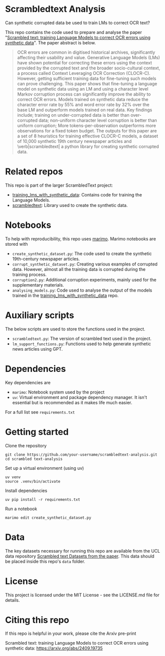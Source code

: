 # Scrambledtext Analysis

Can synthetic corrupted data be used to train LMs to correct OCR text?

This repo contains the code used to prepare and analyse the paper "[Scrambled text: training Language Models to correct OCR errors using synthetic data](https://arxiv.org/abs/2409.19735)". The paper abstract is below.

> OCR errors are common in digitised historical archives, significantly affecting their usability and value.
> Generative Language Models (LMs) have shown potential for correcting these errors using the context provided by the corrupted text and the broader socio-cultural context, a process called Context Leveraging OCR Correction (CLOCR-C). However, getting sufficient training data for fine-tuning such models can prove challenging. This paper shows that fine-tuning a language model on synthetic data using an LM and using a character level Markov corruption process can significantly improve the ability to correct OCR errors. Models trained on synthetic data reduce the character error rate by 55% and word error rate by 32% over the base LM and outperform models trained on real data. Key findings include; training on under-corrupted data is better than over-corrupted data; non-uniform character level corruption is better than uniform corruption; More tokens-per-observation outperforms more observations for a fixed token budget. The outputs for this paper are a set of 8 heuristics for training effective CLOCR-C models, a dataset of 10,000 synthetic 19th century newspaper articles and \verb|scrambledtext| a python library for creating synthetic corrupted data.


# Related repos


This repo is part of the larger ScrambledText project:

- [training_lms_with_synthetic_data](https://github.com/JonnoB/training_lms_with_synthetic_data): Contains code for training the Language Models.
- [scrambledtext](https://github.com/JonnoB/scrambledtext): Library used to create the synthetic data.

# Notebooks

To help with reproducibility, this repo uses [marimo](https://github.com/marimo-team/marimo). Marimo notebooks are stored with

- `create_synthetic_dataset.py`: The code used to create the synthetic 19th-century newspaper articles.
- `corrupt_synthetic_dataset.py`: Creating various examples of corrupted data. However, almost all the training data is corrupted during the training process.
- `corruption2.py`: Additional corruption experiments, mainly used for the supplementary materials.
- `analysing_models.py`: Code used to analyse the output of the models trained in the  [training_lms_with_synthetic_data](https://github.com/JonnoB/training_lms_with_synthetic_data) repo.

# Auxiliary scripts

The below scripts are used to store the functions used in the project.

- `scrambledtext.py`: The version of scrambled text used in the project.
- `lm_support_functions.py`: Functions used to help generate synthetic news articles using GPT.


# Dependencies
Key dependencies are

- `marimo`: Notebook system used by the project
- `uv`: Virtual environment and package dependency manager. It isn't essential but is recommended as it makes life much easier.

For a full list see `requirements.txt`

# Getting started

Clone the repository

```
git clone https://github.com/your-username/scrambledtext-analysis.git
cd scrambled text-analysis
```

Set up a virtual environment (using uv)

```
uv venv
source .venv/bin/activate
```

Install dependencies

```
uv pip install -r requirements.txt
```

Run a notebook

```
marimo edit create_synthetic_dataset.py
```

# Data

The key datasets necessary for running this repo are available from the UCL data repository [Scrambled text Datasets from the paper](https://doi.org/10.5522/04/27108334.v1). This data should be placed inside this repo's `data` folder.


# License

This project is licensed under the MIT License - see the LICENSE.md file for details.

# Citing this repo

If this repo is helpful in your work, please cite the Arxiv pre-print

Scrambled text: training Language Models to correct OCR errors using synthetic data: https://arxiv.org/abs/2409.19735